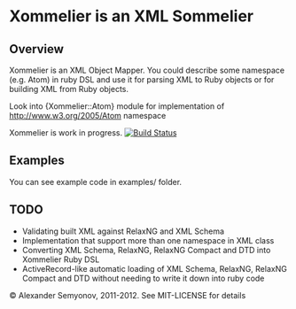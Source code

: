 # Xommelier is an XML Sommelier

## Overview

Xommelier is an XML Object Mapper. You could describe some namespace (e.g. Atom) in ruby DSL and use it for parsing XML to Ruby objects or for building XML from Ruby objects.

Look into {Xommelier::Atom} module for implementation of http://www.w3.org/2005/Atom namespace

Xommelier is work in progress. [![Build Status](https://secure.travis-ci.org/alsemyonov/xommelier.png?branch=master)](http://travis-ci.org/alsemyonov/xommelier)

## Examples

You can see example code in examples/ folder.

## TODO

* Validating built XML against RelaxNG and XML Schema
* Implementation that support more than one namespace in XML class
* Converting XML Schema, RelaxNG, RelaxNG Compact and DTD into Xommelier Ruby DSL
* ActiveRecord-like automatic loading of XML Schema, RelaxNG, RelaxNG Compact and DTD without needing to write it down into ruby code

© Alexander Semyonov, 2011-2012. See MIT-LICENSE for details
